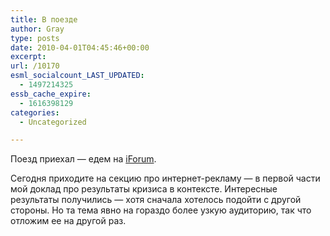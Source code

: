 ```yaml
---
title: В поезде
author: Gray
type: posts
date: 2010-04-01T04:45:46+00:00
excerpt:
url: /10170
esml_socialcount_LAST_UPDATED:
  - 1497214325
essb_cache_expire:
  - 1616398129
categories:
  - Uncategorized

---
```








Поезд приехал&nbsp;&mdash; едем на&nbsp;<a href="http://iforum.com.ua/" target="_blank">iForum</a>.

Сегодня приходите на&nbsp;секцию про <nobr>интернет-рекламу</nobr>&nbsp;&mdash; в&nbsp;первой части мой доклад про результаты кризиса в&nbsp;контексте. Интересные результаты получились&nbsp;&mdash; хотя сначала хотелось подойти с&nbsp;другой стороны. Но&nbsp;та&nbsp;тема явно на&nbsp;гораздо более узкую аудиторию, так что отложим ее&nbsp;на&nbsp;другой раз.